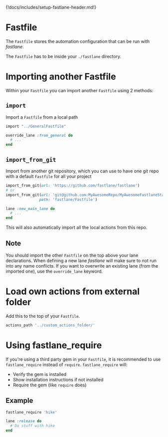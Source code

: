 {!docs/includes/setup-fastlane-header.md!}

# Fastfile

The `Fastfile` stores the automation configuration that can be run with _fastlane_.

The `Fastfile` has to be inside your `./fastlane` directory.

# Importing another Fastfile

Within your `Fastfile` you can import another `Fastfile` using 2 methods:

## `import`

Import a `Fastfile` from a local path

```ruby
import "../GeneralFastfile"

override_lane :from_general do
  # ...
end
```

## `import_from_git`

Import from another git repository, which you can use to have one git repo with a default `Fastfile` for all your project


```ruby
import_from_git(url: 'https://github.com/fastlane/fastlane')
# or
import_from_git(url: 'git@github.com:MyAwesomeRepo/MyAwesomeFastlaneStandardSetup.git',
               path: 'fastlane/Fastfile')

lane :new_main_lane do
  # ...
end
```

This will also automatically import all the local actions from this repo.

## Note

You should import the other `Fastfile` on the top above your lane declarations. When defining a new lane _fastlane_ will make sure to not run into any name conflicts. If you want to overwrite an existing lane (from the imported one), use the `override_lane` keyword.

# Load own actions from external folder

Add this to the top of your `Fastfile`.

```ruby
actions_path '../custom_actions_folder/'
```

# Using fastlane_require

If you're using a third party gem in your `Fastfile`, it is recommended to use `fastlane_require` instead of `require`. `fastlane_require` will:

- Verify the gem is installed
- Show installation instructions if not installed
- Require the gem (like `require` does)

## Example

```rb
fastlane_require 'hike'

lane :release do
  # Do stuff with hike
end
```